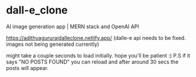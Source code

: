 # dall-e_clone
AI image generation app | MERN stack and OpenAI API


https://adithyagururajdalleclone.netlify.app/ (dalle-e api needs to be fixed. images not being generated currently)

might take a couple seconds to load initially. hope you'll be patient :)
P.S if it says "NO POSTS FOUND" you can reload and after around 30 secs the posts will appear.
